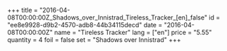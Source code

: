 +++
title = "2016-04-08T00:00:00Z_Shadows_over_Innistrad_Tireless_Tracker_[en]_false"
id = "ee8e9928-d9b2-4570-adb8-44b34115decd"
date = "2016-04-08T00:00:00Z"
name = "Tireless Tracker"
lang = ["en"]
price = "5.55"
quantity = 4
foil = false
set = "Shadows over Innistrad"
+++
